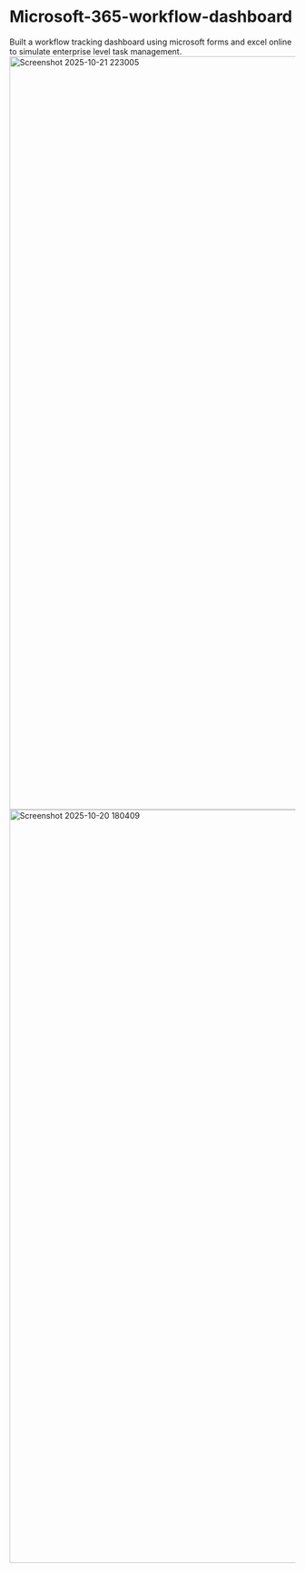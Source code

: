 # Microsoft-365-workflow-dashboard
Built a workflow tracking dashboard using microsoft forms and excel online to simulate enterprise level task management.
<img width="2240" height="1328" alt="Screenshot 2025-10-21 223005" src="https://github.com/user-attachments/assets/d739f909-3a6e-4e37-94c9-7fef020f5aae" />
<img width="2240" height="1328" alt="Screenshot 2025-10-20 180409" src="https://github.com/user-attachments/assets/9c4a22d2-e45f-47d9-b67b-246b27899e12" />
